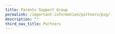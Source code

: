 ```yaml
---
title: Parents Support Group
permalink: /important-information/partners/psg/
description: ""
third_nav_title: Partners
---
```

